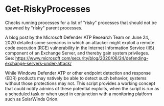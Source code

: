 # Get-RiskyProcesses
Checks running processes for a list of "risky" processes that should not be spawned by "risky" parent processes.

A blog post by the Microsoft Defender ATP Research Team on June 24, 2020 detailed some scenarios in which an 
attacker might exploit a remote code execution (RCE) vulnerability in the Internet Information Service (IIS) 
component of an Exchange Server, and thereby gain system privileges. 
See: https://www.microsoft.com/security/blog/2020/06/24/defending-exchange-servers-under-attack/

While Windows Defender ATP or other endpoint detection and response (EDR) products may natively be able to 
detect such behavior, systems without those protections may not. This script provides a working concept that 
could notify admins of these potential exploits, when the script is run as a scheduled task or when used in 
conjunction with a monitoring platform such as SolarWinds Orion.
